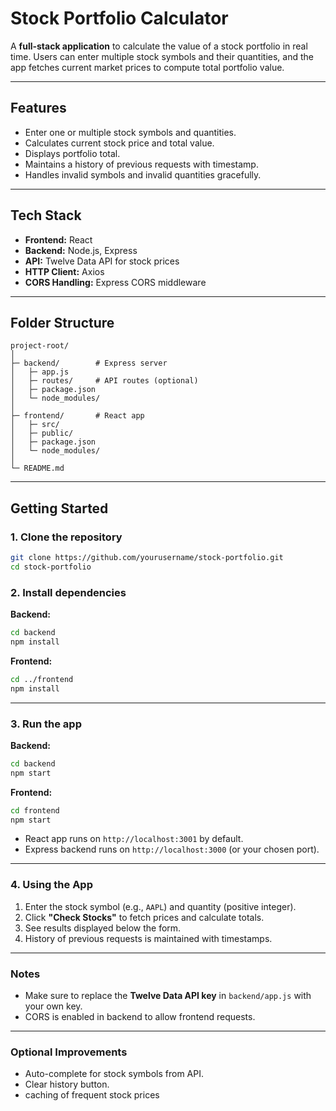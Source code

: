# Stock Portfolio Calculator

A **full-stack application** to calculate the value of a stock portfolio in real time.
Users can enter multiple stock symbols and their quantities, and the app fetches current market prices to compute total portfolio value.

---

## Features

* Enter one or multiple stock symbols and quantities.
* Calculates current stock price and total value.
* Displays portfolio total.
* Maintains a history of previous requests with timestamp.
* Handles invalid symbols and invalid quantities gracefully.

---

## Tech Stack

* **Frontend:** React
* **Backend:** Node.js, Express
* **API:** Twelve Data API for stock prices
* **HTTP Client:** Axios
* **CORS Handling:** Express CORS middleware

---

## Folder Structure

```
project-root/
│
├─ backend/        # Express server
│   ├─ app.js
│   ├─ routes/     # API routes (optional)
│   ├─ package.json
│   └─ node_modules/
│
├─ frontend/       # React app
│   ├─ src/
│   ├─ public/
│   ├─ package.json
│   └─ node_modules/
│
└─ README.md
```

---

## Getting Started

### 1. Clone the repository

```bash
git clone https://github.com/yourusername/stock-portfolio.git
cd stock-portfolio
```

### 2. Install dependencies

**Backend:**

```bash
cd backend
npm install
```

**Frontend:**

```bash
cd ../frontend
npm install
```

---

### 3. Run the app

**Backend:**

```bash
cd backend
npm start
```

**Frontend:**

```bash
cd frontend
npm start
```

* React app runs on `http://localhost:3001` by default.
* Express backend runs on `http://localhost:3000` (or your chosen port).

---

### 4. Using the App

1. Enter the stock symbol (e.g., `AAPL`) and quantity (positive integer).
2. Click **"Check Stocks"** to fetch prices and calculate totals.
3. See results displayed below the form.
4. History of previous requests is maintained with timestamps.

---

### Notes
* Make sure to replace the **Twelve Data API key** in `backend/app.js` with your own key.
* CORS is enabled in backend to allow frontend requests.

---

### Optional Improvements

* Auto-complete for stock symbols from API.
* Clear history button.
* caching of frequent stock prices

